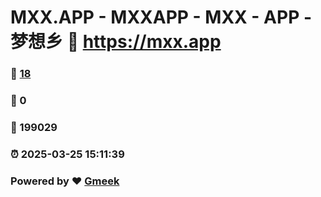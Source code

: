 # MXX.APP - MXXAPP - MXX - APP -  梦想乡 :link: https://mxx.app 
### :page_facing_up: [18](https://mxx.app/tag.html) 
### :speech_balloon: 0 
### :hibiscus: 199029 
### :alarm_clock: 2025-03-25 15:11:39 
### Powered by :heart: [Gmeek](https://github.com/Meekdai/Gmeek)

